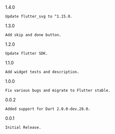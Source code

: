 1.4.0

    Update flutter_svg to ^1.15.0.

1.3.0

    Add skip and done button.
    
1.2.0

    Update flutter SDK.

1.1.0

    Add widget tests and description.

1.0.0

    Fix various bugs and migrate to Flutter stable.

0.0.2

    Added support for Dart 2.0.0-dev.28.0.

0.0.1

    Initial Release.

